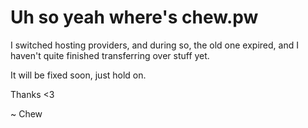# Uh so yeah where's chew.pw

I switched hosting providers, and during so, the old one expired, and I haven't quite finished transferring over stuff yet.

It will be fixed soon, just hold on.

Thanks <3

~ Chew
